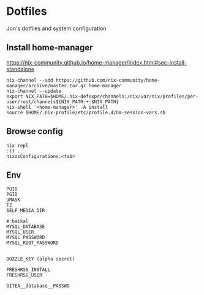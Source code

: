 # Dotfiles

Jon's dotfiles and system configuration

## Install home-manager 

<https://nix-community.github.io/home-manager/index.html#sec-install-standalone>

```
nix-channel --add https://github.com/nix-community/home-manager/archive/master.tar.gz home-manager
nix-channel --update
export NIX_PATH=$HOME/.nix-defexpr/channels:/nix/var/nix/profiles/per-user/root/channels${NIX_PATH:+:$NIX_PATH}
nix-shell '<home-manager>' -A install
source $HOME/.nix-profile/etc/profile.d/hm-session-vars.sh
```

## Browse config

```
nix repl
:lf .
nixosConfigurations.<tab>
```

## Env

```
PUID
PGID
UMASK
TZ
SELF_MEDIA_DIR

# baikal
MYSQL_DATABASE
MYSQL_USER
MYSQL_PASSWORD
MYSQL_ROOT_PASSWORD


DOZZLE_KEY (alpha secret)

FRESHRSS_INSTALL
FRESHRSS_USER

GITEA__database__PASSWD
```

